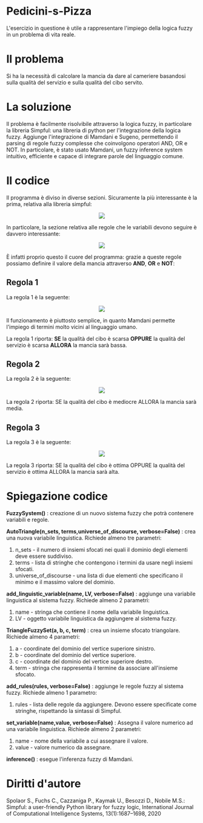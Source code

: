 # Pedicini-s-Pizza
  L'esercizio in questione è utile a rappresentare l'impiego della logica fuzzy in un problema di vita reale.
  
# Il problema
  Si ha la necessità di calcolare la mancia da dare al cameriere basandosi sulla qualità del servizio e sulla qualità del cibo servito.
# La soluzione
  Il problema è facilmente risolvibile attraverso la logica fuzzy, in particolare la libreria Simpful: una libreria di python per l'integrazione della logica fuzzy. Aggiunge l'integrazione di Mamdani e Sugeno,  permettendo il parsing di regole fuzzy complesse che coinvolgono operatori AND, OR e NOT.
  In particolare, è stato usato Mamdani, un fuzzy inference system intuitivo, efficiente e capace di integrare parole del linguaggio comune.
  
# Il codice 
  Il programma è diviso in diverse sezioni. Sicuramente la più interessante è la prima, relativa alla libreria simpful:
  
  <p align="center">
  <img src="https://user-images.githubusercontent.com/107196231/189175379-99e02f8e-22ad-4928-b3eb-f3460124c633.png">
</p>

  In particolare, la sezione relativa alle regole che le variabili devono seguire è davvero interessante:
  <p align="center">
  <img src="https://user-images.githubusercontent.com/107196231/189176706-ff5e5677-f5b1-46f3-831e-38fea3c6dcdb.png">
</p>

È infatti proprio questo il cuore del programma: grazie a queste regole possiamo definire il valore della mancia attraverso **AND**, **OR** e **NOT**:
## Regola 1
  La regola 1 è la seguente: 
  <p align="center">
  <img src="https://user-images.githubusercontent.com/107196231/189180243-9c8597ac-bc13-43b4-88b5-375b91bd12a8.png">
</p>
  Il funzionamento è piuttosto semplice, in quanto Mamdani permette l'impiego di termini molto vicini al linguaggio umano.
  
  La regola 1 riporta: **SE** la qualità del cibo è scarsa **OPPURE** la qualità del servizio è scarsa **ALLORA** la mancia sarà bassa.

## Regola 2
  La regola 2 è la seguente: 
  <p align="center">
  <img src="https://user-images.githubusercontent.com/107196231/189180342-5ad79ac0-a5ef-46a5-9604-a8009a46f33e.png">
</p>
  La regola 2 riporta: SE la qualità del cibo è mediocre ALLORA la mancia sarà media.

## Regola 3
  La regola 3 è la seguente: 
  <p align="center">
  <img src="https://user-images.githubusercontent.com/107196231/189180417-7133190a-8e3c-4465-835c-64cc19cc48ed.png">
</p>
  La regola 3 riporta: SE la qualità del cibo è ottima OPPURE la qualità del servizio è ottima ALLORA la mancia sarà alta.

# Spiegazione codice

**FuzzySystem()** : creazione di un nuovo sistema fuzzy che potrà contenere variabili e regole.

**AutoTriangle(n_sets, terms,universe_of_discourse, verbose=False)** : crea una nuova variabile linguistica. Richiede almeno tre parametri:

1. n_sets - il numero di insiemi sfocati nei quali il dominio degli elementi deve essere suddiviso.
2. terms - lista di stringhe che contengono i termini da usare negli insiemi sfocati.
3. universe_of_discourse - una lista di due elementi che specificano il minimo e il massimo valore del dominio.

**add_linguistic_variable(name, LV, verbose=False)** : aggiunge una variabile linguistica al sistema fuzzy. Richiede almeno 2 parametri:

1. name - stringa che contiene il nome della variabile linguistica.
2. LV - oggetto variabile linguistica da aggiungere al sistema fuzzy. 

**TriangleFuzzySet(a, b, c, term)** : crea un insieme sfocato triangolare. Richiede almeno 4 parametri: 

1. a - coordinate del dominio del vertice superiore sinistro.
2. b - coordinate del dominio del vertice superiore.
3. c - coordinate del dominio del vertice superiore destro.
4. term - stringa che rappresenta il termine da associare all'insieme sfocato.

**add_rules(rules, verbose=False)** : aggiunge le regole fuzzy al sistema fuzzy. Richiede almeno 1 parametro:

1. rules - lista delle regole da aggiungere. Devono essere specificate come stringhe, rispettando la sintassi di Simpful.

**set_variable(name,value, verbose=False)** : Assegna il valore numerico ad una variabile linguistica. Richiede almeno 2 parametri:

1. name - nome della variabile a cui assegnare il valore.
2. value - valore numerico da assegnare.

**inference()** : esegue l'inferenza fuzzy di Mamdani.

# Diritti d'autore
  Spolaor S., Fuchs C., Cazzaniga P., Kaymak U., Besozzi D., Nobile M.S.: Simpful: a user-friendly Python library for fuzzy logic, International Journal of Computational Intelligence Systems, 13(1):1687–1698, 2020

